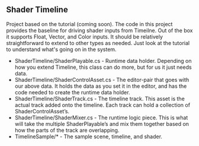 
## Shader Timeline
Project based on the tutorial (coming soon).  The code in this project provides the baseline for driving shader inputs from Timeilne. Out of the box it supports Float, Vector, and Color inputs. It should be relatively straightforward to extend to other types as needed. Just look at the tutorial to understand what's going on in the system.

* ShaderTimeline/ShaderPlayable.cs - Runtime data holder. Depending on how you extend Timeline, this class can do more, but for us it just needs data.
* ShaderTimeline/ShaderControlAsset.cs - The editor-pair that goes with our above data. It holds the data as you set it in the editor, and has the code needed to create the runtime data holder.
* ShaderTimeline/ShaderTrack.cs - The timeline track. This asset is the actual track added onto the timeline. Each track can hold a collection of ShaderControlAsset’s.
* ShaderTimeline/ShaderMixer.cs - The runtime logic piece.  This is what will take the multiple ShaderPlayable’s and mix them together based on how the parts of the track are overlapping.
* TimelineSample/* - The sample scene, timeline, and shader.

